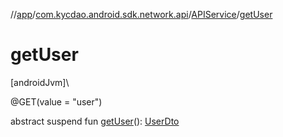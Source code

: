 //[app](../../../index.md)/[com.kycdao.android.sdk.network.api](../index.md)/[APIService](index.md)/[getUser](get-user.md)

# getUser

[androidJvm]\

@GET(value = &quot;user&quot;)

abstract suspend fun [getUser](get-user.md)(): [UserDto](../../com.kycdao.android.sdk.dto/-user-dto/index.md)
